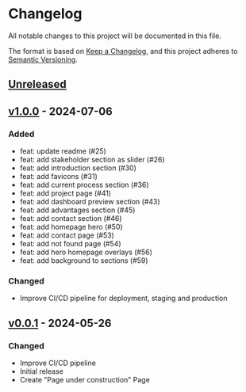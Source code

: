 # Changelog

All notable changes to this project will be documented in this file.

The format is based on [Keep a Changelog](https://keepachangelog.com/en/1.1.0/),
and this project adheres to [Semantic Versioning](https://semver.org/spec/v2.0.0.html).

## [Unreleased]

## [v1.0.0] - 2024-07-06

### Added

- feat: update readme (#25)
- feat: add stakeholder section as slider (#26)
- feat: add introduction section (#30)
- feat: add favicons (#31)
- feat: add current process section (#36)
- feat: add project page (#41)
- feat: add dashboard preview section (#43)
- feat: add advantages section (#45)
- feat: add contact section (#46)
- feat: add homepage hero (#50)
- feat: add contact page (#53)
- feat: add not found page (#54)
- feat: add hero homepage overlays (#56)
- feat: add background to sections (#59)

### Changed

-   Improve CI/CD pipeline for deployment, staging and production

## [v0.0.1] - 2024-05-26

### Changed

-   Improve CI/CD pipeline
-   Initial release
-   Create "Page under construction" Page

[Unreleased]: https://github.com/green-ecolution/project-website/compare/v1.0.0...HEAD

[v1.0.0]: https://github.com/green-ecolution/project-website/compare/v0.0.1...v1.0.0

[v0.0.1]: https://github.com/green-ecolution/project-website/releases/tag/v0.0.1

